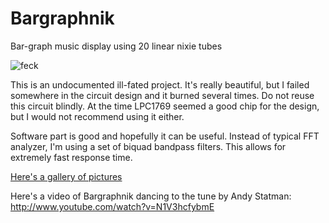 # Bargraphnik
Bar-graph music display using 20 linear nixie tubes

![feck](https://lh3.googleusercontent.com/-hXHmCYfwJDc/UPMEb3nkzdI/AAAAAAAAMTc/DbuKpmzmseQ/s640-Ic42/IMG_7859.JPG)

This is an undocumented ill-fated project. It's really beautiful, but I failed somewhere in the circuit design and it burned several times. Do not reuse this circuit blindly. At the time LPC1769 seemed a good chip for the design, but I would not
recommend using it either.

Software part is good and hopefully it can be useful. Instead of typical FFT analyzer, I'm using a set of biquad bandpass filters. This allows for extremely fast response time.

[Here's a gallery of pictures](https://goo.gl/photos/ugrzMpLRewW1vDjt5)

Here's a video of Bargraphnik dancing to the tune by Andy Statman: 
http://www.youtube.com/watch?v=N1V3hcfybmE

